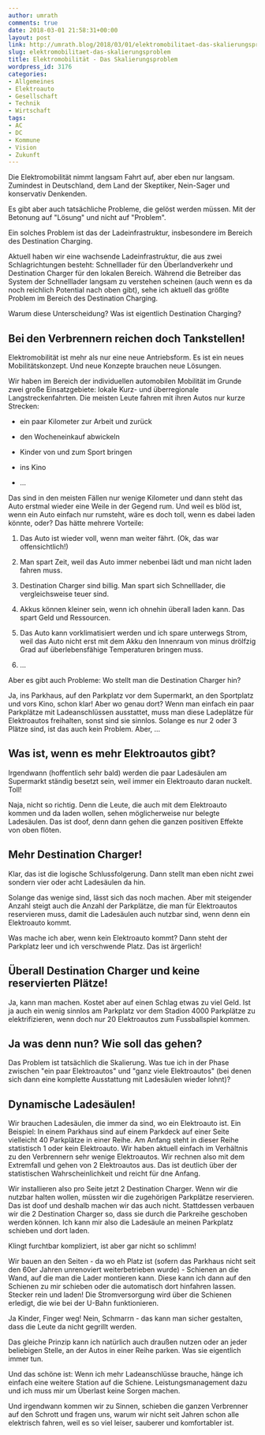 ```yaml
---
author: umrath
comments: true
date: 2018-03-01 21:58:31+00:00
layout: post
link: http://umrath.blog/2018/03/01/elektromobilitaet-das-skalierungsproblem/
slug: elektromobilitaet-das-skalierungsproblem
title: Elektromobilität - Das Skalierungsproblem
wordpress_id: 3176
categories:
- Allgemeines
- Elektroauto
- Gesellschaft
- Technik
- Wirtschaft
tags:
- AC
- DC
- Kommune
- Vision
- Zukunft
---
```


Die Elektromobilität nimmt langsam Fahrt auf, aber eben nur langsam. Zumindest in Deutschland, dem Land der Skeptiker, Nein-Sager und konservativ Denkenden.

Es gibt aber auch tatsächliche Probleme, die gelöst werden müssen. Mit der Betonung auf "Lösung" und nicht auf "Problem".

Ein solches Problem ist das der Ladeinfrastruktur, insbesondere im Bereich des Destination Charging.

Aktuell haben wir eine wachsende Ladeinfrastruktur, die aus zwei Schlagrichtungen besteht: Schnelllader für den Überlandverkehr und Destination Charger für den lokalen Bereich. Während die Betreiber das System der Schnelllader langsam zu verstehen scheinen (auch wenn es da noch reichlich Potential nach oben gibt), sehe ich aktuell das größte Problem im Bereich des Destination Charging.

Warum diese Unterscheidung? Was ist eigentlich Destination Charging?


## Bei den Verbrennern reichen doch Tankstellen!


Elektromobilität ist mehr als nur eine neue Antriebsform. Es ist ein neues Mobilitätskonzept. Und neue Konzepte brauchen neue Lösungen.

Wir haben im Bereich der individuellen automobilen Mobilität im Grunde zwei große Einsatzgebiete: lokale Kurz- und überregionale Langstreckenfahrten. Die meisten Leute fahren mit ihren Autos nur kurze Strecken:



	
  * ein paar Kilometer zur Arbeit und zurück

	
  * den Wocheneinkauf abwickeln

	
  * Kinder von und zum Sport bringen

	
  * ins Kino

	
  * ...


Das sind in den meisten Fällen nur wenige Kilometer und dann steht das Auto erstmal wieder eine Weile in der Gegend rum.
Und weil es blöd ist, wenn ein Auto einfach nur rumsteht, wäre es doch toll, wenn es dabei laden könnte, oder?
Das hätte mehrere Vorteile:

	
  1. Das Auto ist wieder voll, wenn man weiter fährt. (Ok, das war offensichtlich!)

	
  2. Man spart Zeit, weil das Auto immer nebenbei lädt und man nicht laden fahren muss.

	
  3. Destination Charger sind billig. Man spart sich Schnelllader, die vergleichsweise teuer sind.

	
  4. Akkus können kleiner sein, wenn ich ohnehin überall laden kann. Das spart Geld und Ressourcen.

	
  5. Das Auto kann vorklimatisiert werden und ich spare unterwegs Strom, weil das Auto nicht erst mit dem Akku den Innenraum von minus drölfzig Grad auf überlebensfähige Temperaturen bringen muss.

	
  6. ...


Aber es gibt auch Probleme: Wo stellt man die Destination Charger hin?

Ja, ins Parkhaus, auf den Parkplatz vor dem Supermarkt, an den Sportplatz und vors Kino, schon klar!
Aber wo genau dort?
Wenn man einfach ein paar Parkplätze mit Ladeanschlüssen ausstattet, muss man diese Ladeplätze für Elektroautos freihalten, sonst sind sie sinnlos.
Solange es nur 2 oder 3 Plätze sind, ist das auch kein Problem. Aber, ...


## Was ist, wenn es mehr Elektroautos gibt?


Irgendwann (hoffentlich sehr bald) werden die paar Ladesäulen am Supermarkt ständig besetzt sein, weil immer ein Elektroauto daran nuckelt. Toll!

Naja, nicht so richtig. Denn die Leute, die auch mit dem Elektroauto kommen und da laden wollen, sehen möglicherweise nur belegte Ladesäulen. Das ist doof, denn dann gehen die ganzen positiven Effekte von oben flöten.


## Mehr Destination Charger!


Klar, das ist die logische Schlussfolgerung. Dann stellt man eben nicht zwei sondern vier oder acht Ladesäulen da hin.

Solange das wenige sind, lässt sich das noch machen. Aber mit steigender Anzahl steigt auch die Anzahl der Parkplätze, die man für Elektroautos reservieren muss, damit die Ladesäulen auch nutzbar sind, wenn denn ein Elektroauto kommt.

Was mache ich aber, wenn kein Elektroauto kommt? Dann steht der Parkplatz leer und ich verschwende Platz. Das ist ärgerlich!


## Überall Destination Charger und keine reservierten Plätze!


Ja, kann man machen. Kostet aber auf einen Schlag etwas zu viel Geld. Ist ja auch ein wenig sinnlos am Parkplatz vor dem Stadion 4000 Parkplätze zu elektrifizieren, wenn doch nur 20 Elektroautos zum Fussballspiel kommen.


## Ja was denn nun? Wie soll das gehen?


Das Problem ist tatsächlich die Skalierung. Was tue ich in der Phase zwischen "ein paar Elektroautos" und "ganz viele Elektroautos" (bei denen sich dann eine komplette Ausstattung mit Ladesäulen wieder lohnt)?


## Dynamische Ladesäulen!


Wir brauchen Ladesäulen, die immer da sind, wo ein Elektroauto ist.
Ein Beispiel: In einem Parkhaus sind auf einem Parkdeck auf einer Seite vielleicht 40 Parkplätze in einer Reihe. Am Anfang steht in dieser Reihe statistisch 1 oder kein Elektroauto. Wir haben aktuell einfach im Verhältnis zu den Verbrennern sehr wenige Elektroautos. Wir rechnen also mit dem Extremfall und gehen von 2 Elektroautos aus. Das ist deutlich über der statistischen Wahrscheinlichkeit und reicht für dne Anfang.

Wir installieren also pro Seite jetzt 2 Destination Charger. Wenn wir die nutzbar halten wollen, müssten wir die zugehörigen Parkplätze reservieren. Das ist doof und deshalb machen wir das auch nicht. Stattdessen verbauen wir die 2 Destination Charger so, dass sie durch die Parkreihe geschoben werden können. Ich kann mir also die Ladesäule an meinen Parkplatz schieben und dort laden.

Klingt furchtbar kompliziert, ist aber gar nicht so schlimm!

Wir bauen an den Seiten - da wo eh Platz ist (sofern das Parkhaus nicht seit den 60er Jahren unrenoviert weiterbetrieben wurde) - Schienen an die Wand, auf die man die Lader montieren kann. Diese kann ich dann auf den Schienen zu mir schieben oder die automatisch dort hinfahren lassen. Stecker rein und laden!
Die Stromversorgung wird über die Schienen erledigt, die wie bei der U-Bahn funktionieren.

Ja Kinder, Finger weg!
Nein, Schmarrn - das kann man sicher gestalten, dass die Leute da nicht gegrillt werden.

Das gleiche Prinzip kann ich natürlich auch draußen nutzen oder an jeder beliebigen Stelle, an der Autos in einer Reihe parken. Was sie eigentlich immer tun.

Und das schöne ist: Wenn ich mehr Ladeanschlüsse brauche, hänge ich einfach eine weitere Station auf die Schiene. Leistungsmanagement dazu und ich muss mir um Überlast keine Sorgen machen.

Und irgendwann kommen wir zu Sinnen, schieben die ganzen Verbrenner auf den Schrott und fragen uns, warum wir nicht seit Jahren schon alle elektrisch fahren, weil es so viel leiser, sauberer und komfortabler ist.

